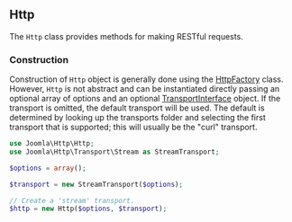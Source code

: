 ## Http

The `Http` class provides methods for making RESTful requests.

### Construction

Construction of `Http` object is generally done using the [HttpFactory](HttpFactory.md) class. However, `Http` is not abstract and can
be instantiated directly passing an optional array of options and an optional [TransportInterface](TransportInterface.md) object. If
the transport is omitted, the default transport will be used. The default is determined by looking up the transports folder and selecting
the first transport that is supported; this will usually be the "curl" transport.

```php
use Joomla\Http\Http;
use Joomla\Http\Transport\Stream as StreamTransport;

$options = array();

$transport = new StreamTransport($options);

// Create a 'stream' transport.
$http = new Http($options, $transport);
```
